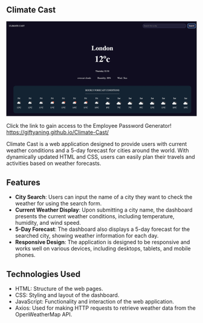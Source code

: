 ## Climate Cast
![Climate Cast](assets/images/Climate-Cast.jpeg)

Click the link to gain access to the Employee Password Generator! https://giftyaning.github.io/Climate-Cast/

Climate Cast is a web application designed to provide users with current weather conditions and a 5-day forecast for cities around the world. With dynamically updated HTML and CSS, users can easily plan their travels and activities based on weather forecasts.

## Features

- **City Search**: Users can input the name of a city they want to check the weather for using the search form.
- **Current Weather Display**: Upon submitting a city name, the dashboard presents the current weather conditions, including temperature, humidity, and wind speed.
- **5-Day Forecast**: The dashboard also displays a 5-day forecast for the searched city, showing weather information for each day.
- **Responsive Design**: The application is designed to be responsive and works well on various devices, including desktops, tablets, and mobile phones.

## Technologies Used

- HTML: Structure of the web pages.
- CSS: Styling and layout of the dashboard.
- JavaScript: Functionality and interaction of the web application.
- Axios: Used for making HTTP requests to retrieve weather data from the OpenWeatherMap API.
